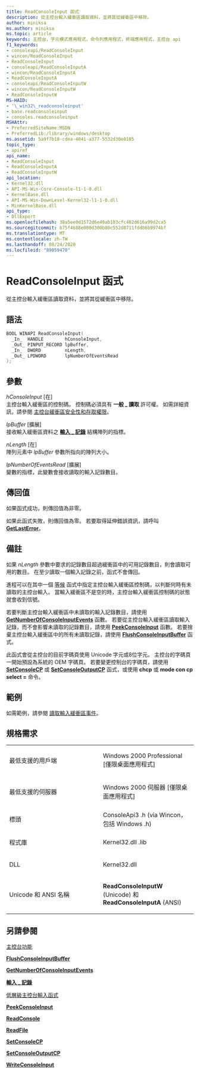 ```yaml
---
title: ReadConsoleInput 函式
description: 從主控台輸入緩衝區讀取資料，並將其從緩衝區中移除。
author: miniksa
ms.author: miniksa
ms.topic: article
keywords: 主控台，字元模式應用程式，命令列應用程式，終端應用程式，主控台 api
f1_keywords:
- consoleapi/ReadConsoleInput
- wincon/ReadConsoleInput
- ReadConsoleInput
- consoleapi/ReadConsoleInputA
- wincon/ReadConsoleInputA
- ReadConsoleInputA
- consoleapi/ReadConsoleInputW
- wincon/ReadConsoleInputW
- ReadConsoleInputW
MS-HAID:
- '\_win32\_readconsoleinput'
- base.readconsoleinput
- consoles.readconsoleinput
MSHAttr:
- PreferredSiteName:MSDN
- PreferredLib:/library/windows/desktop
ms.assetid: 5a9f7b18-cdea-4041-a377-5532d30e0105
topic_type:
- apiref
api_name:
- ReadConsoleInput
- ReadConsoleInputA
- ReadConsoleInputW
api_location:
- Kernel32.dll
- API-MS-Win-Core-Console-l1-1-0.dll
- KernelBase.dll
- API-MS-Win-DownLevel-Kernel32-l1-1-0.dll
- MinKernelBase.dll
api_type:
- DllExport
ms.openlocfilehash: 38a5ee0d1572d6e40ab103cfc402d616a99d2ca5
ms.sourcegitcommit: b75f4688e080d300b80c552d0711fdd86b9974bf
ms.translationtype: MT
ms.contentlocale: zh-TW
ms.lasthandoff: 08/24/2020
ms.locfileid: "89059470"
---
```

# <a name="readconsoleinput-function"></a>ReadConsoleInput 函式


從主控台輸入緩衝區讀取資料，並將其從緩衝區中移除。

<a name="syntax"></a>語法
------

```C
BOOL WINAPI ReadConsoleInput(
  _In_  HANDLE        hConsoleInput,
  _Out_ PINPUT_RECORD lpBuffer,
  _In_  DWORD         nLength,
  _Out_ LPDWORD       lpNumberOfEventsRead
);
```

<a name="parameters"></a>參數
----------

*hConsoleInput* \[在\]  
主控台輸入緩衝區的控制碼。 控制碼必須具有 **一般 \_ 讀取** 許可權。 如需詳細資訊，請參閱 [主控台緩衝區安全性和存取權限](console-buffer-security-and-access-rights.md)。

*lpBuffer* \[擴展\]  
接收輸入緩衝區資料之 [**輸入 \_ 記錄**](input-record-str.md) 結構陣列的指標。

*nLength* \[在\]  
陣列元素中 *lpBuffer* 參數所指向的陣列大小。

*lpNumberOfEventsRead* \[擴展\]  
變數的指標，此變數會接收讀取的輸入記錄數目。

<a name="return-value"></a>傳回值
------------

如果函式成功，則傳回值為非零。

如果此函式失敗，則傳回值為零。 若要取得延伸錯誤資訊，請呼叫 [**GetLastError**](https://msdn.microsoft.com/library/windows/desktop/ms679360)。

<a name="remarks"></a>備註
-------

如果 *nLength* 參數中要求的記錄數目超過緩衝區中的可用記錄數目，則會讀取可用的數目。 在至少讀取一個輸入記錄之前，函式不會傳回。

進程可以在其中一個 [等候](https://msdn.microsoft.com/library/windows/desktop/ms687069) 函式中指定主控台輸入緩衝區控制碼，以判斷何時有未讀取的主控台輸入。 當輸入緩衝區不是空的時，主控台輸入緩衝區控制碼的狀態就會收到信號。

若要判斷主控台輸入緩衝區中未讀取的輸入記錄數目，請使用 [**GetNumberOfConsoleInputEvents**](getnumberofconsoleinputevents.md) 函數。 若要從主控台輸入緩衝區讀取輸入記錄，而不會影響未讀取的記錄數目，請使用 [**PeekConsoleInput**](peekconsoleinput.md) 函數。 若要捨棄主控台輸入緩衝區中的所有未讀取記錄，請使用 [**FlushConsoleInputBuffer**](flushconsoleinputbuffer.md) 函式。

此函式會從主控台的目前字碼頁使用 Unicode 字元或8位字元。 主控台的字碼頁一開始預設為系統的 OEM 字碼頁。 若要變更控制台的字碼頁，請使用 [**SetConsoleCP**](setconsolecp.md) 或 [**SetConsoleOutputCP**](setconsoleoutputcp.md) 函式，或使用 **chcp** 或 **mode con cp select =** 命令。

<a name="examples"></a>範例
--------

如需範例，請參閱 [讀取輸入緩衝區事件](reading-input-buffer-events.md)。

<a name="requirements"></a>規格需求
------------

<table>
<colgroup>
<col width="50%" />
<col width="50%" />
</colgroup>
<tbody>
<tr class="odd">
<td><p>最低支援的用戶端</p></td>
<td><p>Windows 2000 Professional [僅限桌面應用程式]</p></td>
</tr>
<tr class="even">
<td><p>最低支援的伺服器</p></td>
<td><p>Windows 2000 伺服器 [僅限桌面應用程式]</p></td>
</tr>
<tr class="odd">
<td><p>標頭</p></td>
<td>ConsoleApi3 .h (via Wincon，包括 Windows .h) </td>
</tr>
<tr class="even">
<td><p>程式庫</p></td>
<td>Kernel32.dll .lib</td>
</tr>
<tr class="odd">
<td><p>DLL</p></td>
<td>Kernel32.dll</td>
</tr>
<tr class="even">
<td><p>Unicode 和 ANSI 名稱</p></td>
<td><p><strong>ReadConsoleInputW</strong> (Unicode) 和 <strong>ReadConsoleInputA</strong> (ANSI) </p></td>
</tr>
<tr class="odd">
</tr>
<tr class="even">
</tr>
<tr class="odd">
</tr>
<tr class="even">
</tr>
</tbody>
</table>

## <a name="span-idsee_alsospansee-also"></a><span id="see_also"></span>另請參閱


[主控台功能](console-functions.md)

[**FlushConsoleInputBuffer**](flushconsoleinputbuffer.md)

[**GetNumberOfConsoleInputEvents**](getnumberofconsoleinputevents.md)

[**輸入 \_ 記錄**](input-record-str.md)

[低層級主控台輸入函式](low-level-console-input-functions.md)

[**PeekConsoleInput**](peekconsoleinput.md)

[**ReadConsole**](readconsole.md)

[**ReadFile**](https://msdn.microsoft.com/library/windows/desktop/aa365467)

[**SetConsoleCP**](setconsolecp.md)

[**SetConsoleOutputCP**](setconsoleoutputcp.md)

[**WriteConsoleInput**](writeconsoleinput.md)

 

 




